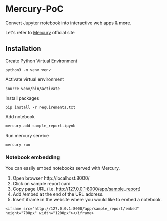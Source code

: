 # Mercury-PoC
Convert Jupyter notebook into interactive web apps &amp; more.

Let's refer to [Mercury](https://runmercury.com/) official site


## Installation

Create Python Virtual Environment

```
python3 -m venv venv
```


Activate virtual environment

```
source venv/bin/activate
```


Install packages

```
pip install -r requirements.txt 
```


Add notebook

```
mercury add sample_report.ipynb 
```

Run mercury service

```
mercury run
```

### Notebook embedding

You can easily embed notebooks served with Mercury.

1. Open browser http://localhost:8000/
2. Click on sample report card
3. Copy page URL (i.e. http://127.0.0.1:8000/app/sample_report) 
4. Add /embed at the end of the URL address.
5. Insert iframe in the website where you would like to embed a notebook.

```
<iframe src="http://127.0.0.1:8000/app/sample_report/embed" height="700px" width="1200px"></iframe>
```




